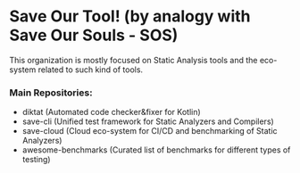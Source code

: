 # Save Our Tool! (by analogy with Save Our Souls - SOS)

This organization is mostly focused on Static Analysis tools and the eco-system related to such kind of tools.

### Main Repositories:
- diktat (Automated code checker&fixer for Kotlin)
- save-cli (Unified test framework for Static Analyzers and Compilers)
- save-cloud (Cloud eco-system for CI/CD and benchmarking of Static Analyzers)
- awesome-benchmarks (Curated list of benchmarks for different types of testing)
